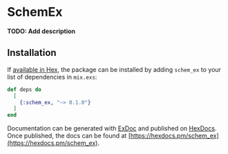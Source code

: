 # SchemEx

**TODO: Add description**

## Installation

If [available in Hex](https://hex.pm/docs/publish), the package can be installed
by adding `schem_ex` to your list of dependencies in `mix.exs`:

```elixir
def deps do
  [
    {:schem_ex, "~> 0.1.0"}
  ]
end
```

Documentation can be generated with [ExDoc](https://github.com/elixir-lang/ex_doc)
and published on [HexDocs](https://hexdocs.pm). Once published, the docs can
be found at [https://hexdocs.pm/schem_ex](https://hexdocs.pm/schem_ex).

